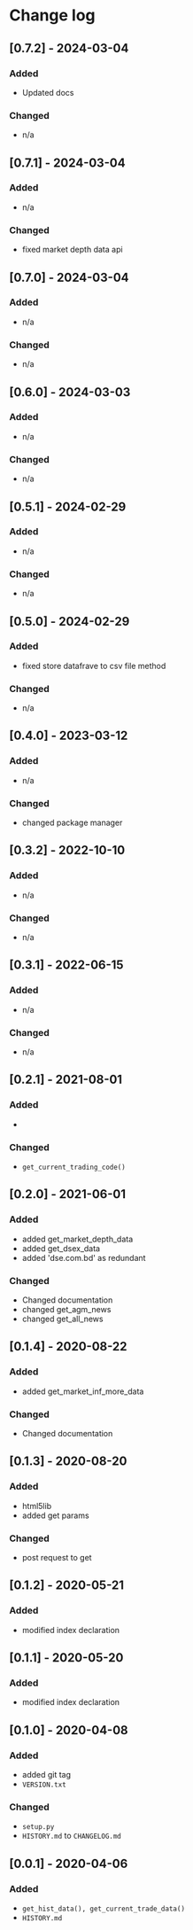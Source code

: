 # Change log

## [0.7.2] - 2024-03-04

### Added
- Updated docs

### Changed
- n/a

## [0.7.1] - 2024-03-04

### Added
- n/a

### Changed
- fixed market depth data api

## [0.7.0] - 2024-03-04

### Added
- n/a

### Changed
- n/a

## [0.6.0] - 2024-03-03

### Added
- n/a

### Changed
- n/a

## [0.5.1] - 2024-02-29

### Added
- n/a

### Changed
- n/a

## [0.5.0] - 2024-02-29

### Added
- fixed store datafrave to csv file method

### Changed
- n/a

## [0.4.0] - 2023-03-12

### Added
- n/a

### Changed
- changed package manager

## [0.3.2] - 2022-10-10

### Added
- n/a

### Changed
- n/a

## [0.3.1] - 2022-06-15

### Added
- n/a

### Changed
- n/a

## [0.2.1] - 2021-08-01

### Added
- 

### Changed
- `get_current_trading_code()`

## [0.2.0] - 2021-06-01

### Added
- added get_market_depth_data
- added get_dsex_data
- added 'dse.com.bd' as redundant 

### Changed
- Changed documentation
- changed get_agm_news 
- changed get_all_news


## [0.1.4] - 2020-08-22

### Added
- added get_market_inf_more_data

### Changed
- Changed documentation


## [0.1.3] - 2020-08-20

### Added
- html5lib
- added get params

### Changed
- post request to get


## [0.1.2] - 2020-05-21

### Added
- modified index declaration


## [0.1.1] - 2020-05-20

### Added
- modified index declaration


## [0.1.0] - 2020-04-08

### Added
- added git tag
- `VERSION.txt`

### Changed
- `setup.py`
- `HISTORY.md` to `CHANGELOG.md`


## [0.0.1] - 2020-04-06

### Added
- `get_hist_data(), get_current_trade_data()`
- `HISTORY.md`
